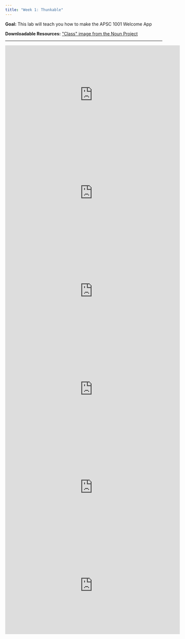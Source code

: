 ```yaml
---
title: "Week 1: Thunkable"
---
```


**Goal:** This lab will teach you how to make the APSC 1001 Welcome App

**Downloadable Resources:** ["Class" image from the Noun Project](/files/noun_class.png)

<hr/>

<iframe width="560" height="315" src="https://www.youtube.com/embed/bnFVKUegZhc" frameborder="0" allow="accelerometer; autoplay; clipboard-write; encrypted-media; gyroscope; picture-in-picture" allowfullscreen></iframe>

<iframe width="560" height="315" src="https://www.youtube.com/embed/fkeIxgEYvFY" frameborder="0" allow="accelerometer; autoplay; clipboard-write; encrypted-media; gyroscope; picture-in-picture" allowfullscreen></iframe>

<iframe width="560" height="315" src="https://www.youtube.com/embed/PMHHTzylTfE" frameborder="0" allow="accelerometer; autoplay; clipboard-write; encrypted-media; gyroscope; picture-in-picture" allowfullscreen></iframe>

<iframe width="560" height="315" src="https://www.youtube.com/embed/_gj9Cu4vPK4" frameborder="0" allow="accelerometer; autoplay; clipboard-write; encrypted-media; gyroscope; picture-in-picture" allowfullscreen></iframe>

<iframe width="560" height="315" src="https://www.youtube.com/embed/lkNJijSD3xE" frameborder="0" allow="accelerometer; autoplay; clipboard-write; encrypted-media; gyroscope; picture-in-picture" allowfullscreen></iframe>

<iframe width="560" height="315" src="https://www.youtube.com/embed/Wpv-knN8igg" frameborder="0" allow="accelerometer; autoplay; clipboard-write; encrypted-media; gyroscope; picture-in-picture" allowfullscreen></iframe>
